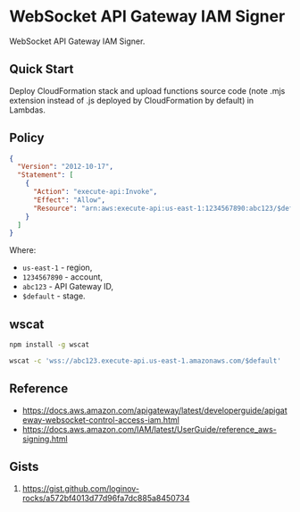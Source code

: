 # WebSocket API Gateway IAM Signer

WebSocket API Gateway IAM Signer.

## Quick Start

Deploy CloudFormation stack and upload functions source code (note .mjs extension instead of .js deployed by
CloudFormation by default) in Lambdas.

## Policy

```json
{
  "Version": "2012-10-17",
  "Statement": [
    {
      "Action": "execute-api:Invoke",
      "Effect": "Allow",
      "Resource": "arn:aws:execute-api:us-east-1:1234567890:abc123/$default/*"
    }
  ]
}
```

Where:

* `us-east-1` - region,
* `1234567890` - account,
* `abc123` - API Gateway ID,
* `$default` - stage.

## wscat

```sh
npm install -g wscat
```

```sh
wscat -c 'wss://abc123.execute-api.us-east-1.amazonaws.com/$default'
```

## Reference

* https://docs.aws.amazon.com/apigateway/latest/developerguide/apigateway-websocket-control-access-iam.html
* https://docs.aws.amazon.com/IAM/latest/UserGuide/reference_aws-signing.html

## Gists

1. https://gist.github.com/loginov-rocks/a572bf4013d77d96fa7dc885a8450734
